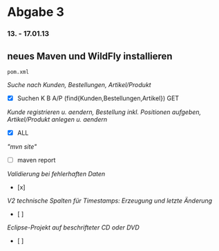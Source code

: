 Abgabe 3
====
### 13. - 17.01.13

neues Maven und WildFly installieren
-------
    pom.xml



*Suche nach Kunden, Bestellungen, Artikel/Produkt*
- [x] Suchen K B A/P (find{Kunden,Bestellungen,Artikel}) GET

*Kunde registrieren u. aendern, Bestellung inkl. Positionen aufgeben, Artikel/Produkt anlegen u. aendern*
- [x] ALL

*"mvn site"*
- [ ] maven report

*Validierung bei fehlerhaften Daten*
- [x] 

*V2 technische Spalten für Timestamps: Erzeugung und letzte Änderung*
- [ ] 

*Eclipse-Projekt auf beschrifteter CD oder DVD*
- [ ] 
